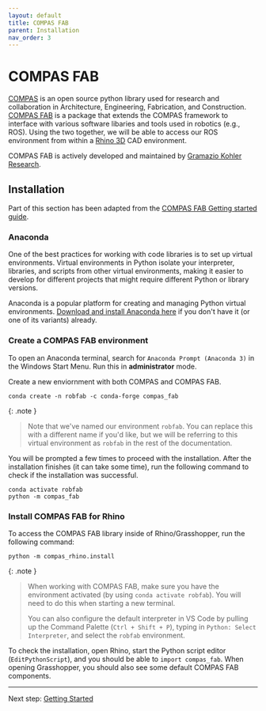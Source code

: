```yaml
---
layout: default
title: COMPAS FAB
parent: Installation
nav_order: 3
---
```


# COMPAS FAB

[COMPAS] is an open source python library used for research and collaboration in Architecture, Engineering, Fabrication, and Construction. [COMPAS FAB] is a package that extends the COMPAS framework to interface with various software libaries and tools used in robotics (e.g., ROS). Using the two together, we will be able to access our ROS environment from within a [Rhino 3D] CAD environment.

COMPAS FAB is actively developed and maintained by [Gramazio Kohler Research].

## Installation

Part of this section has been adapted from the [COMPAS FAB Getting started guide].

### Anaconda

One of the best practices for working with code libraries is to set up virtual environments. Virtual environments in Python isolate your interpreter, libraries, and scripts from other virtual environments, making it easier to develop for different projects that might require different Python or library versions.

Anaconda is a popular platform for creating and managing Python virtual environments. [Download and install Anaconda here](https://www.anaconda.com/) if you don't have it (or one of its variants) already.

### Create a COMPAS FAB environment

To open an Anaconda terminal, search for `Anaconda Prompt (Anaconda 3)` in the Windows Start Menu. Run this in **administrator** mode.

Create a new enviornment with both COMPAS and COMPAS FAB.

```shell
conda create -n robfab -c conda-forge compas_fab
```

{: .note }
> Note that we've named our environment `robfab`. You can replace this with a different name if you'd like, but we will be referring to this virtual environment as `robfab` in the rest of the documentation.

You will be prompted a few times to proceed with the installation. After the installation finishes (it can take some time), run the following command to check if the installation was successful.

```shell
conda activate robfab
python -m compas_fab
```

### Install COMPAS FAB for Rhino

To access the COMPAS FAB library inside of Rhino/Grasshopper, run the following command:

```shell
python -m compas_rhino.install
```

{: .note }
> When working with COMPAS FAB, make sure you have the environment activated (by using `conda activate robfab`). You will need to do this when starting a new terminal.
>
> You can also configure the default interpreter in VS Code by pulling up the Command Palette (`Ctrl + Shift + P`), typing in `Python: Select Interpreter`, and select the `robfab` environment.

To check the installation, open Rhino, start the Python script editor (`EditPythonScript`), and you should be able to `import compas_fab`. When opening Grasshopper, you should also see some default COMPAS FAB components.

----

Next step: [Getting Started](../getting_started.html)


[COMPAS]: https://compas.dev/index.html
[COMPAS FAB]: https://gramaziokohler.github.io/compas_fab/latest/
[Rhino 3D]: https://www.rhino3d.com/
[Gramazio Kohler Research]: https://gramaziokohler.arch.ethz.ch/web/e/forschung/index.html
[COMPAS FAB Getting started guide]: https://gramaziokohler.github.io/compas_fab/latest/getting_started.html
